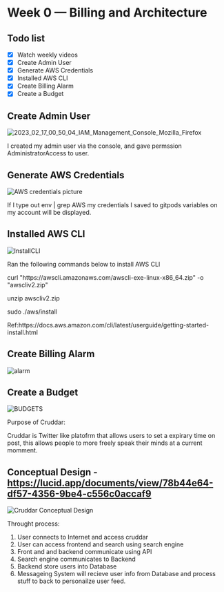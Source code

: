 # Week 0 — Billing and Architecture

## Todo list
- [x] Watch weekly videos
- [x] Create Admin User
- [x] Generate AWS Credentials
- [x] Installed AWS CLI
- [x] Create Billing Alarm
- [x] Create a Budget

## Create Admin User
![2023_02_17_00_50_04_IAM_Management_Console_Mozilla_Firefox](https://user-images.githubusercontent.com/46639580/219560841-a71421c2-9060-4c39-89cd-43cbc1ddbbca.png)

<p>I created my admin user via the console, and gave permssion AdministratorAccess to user.</p>

## Generate AWS Credentials
![AWS credentials picture](https://user-images.githubusercontent.com/46639580/219569432-2e6b1404-043c-4dc3-87f3-21d1f896c2fb.png)

<p>If I type out env | grep AWS my credentials I saved to gitpods variables on my account will be displayed.</p>

## Installed AWS CLI
![InstallCLI](https://user-images.githubusercontent.com/46639580/219565575-72ada5aa-08c0-4980-b93f-072e3b2f5492.png)

<p>Ran the following commands below to install AWS CLI</p>
<p>curl "https://awscli.amazonaws.com/awscli-exe-linux-x86_64.zip" -o "awscliv2.zip"</p>
<p>unzip awscliv2.zip</p>
<p>sudo ./aws/install</p>
<p>Ref:https://docs.aws.amazon.com/cli/latest/userguide/getting-started-install.html </p>

 
## Create Billing Alarm
![alarm](https://user-images.githubusercontent.com/46639580/219567928-37ee07d8-ae15-463e-8f94-7377e8e6096d.png)


## Create a Budget
![BUDGETS](https://user-images.githubusercontent.com/46639580/219567208-917f7b37-a6f1-429b-93c7-a113d65f1f3e.png)


Purpose of Cruddar:

Cruddar is Twitter like platofrm that allows users to set a expirary time on post, this allows people to more freely speak their minds at a current momment.

## Conceptual Design - https://lucid.app/documents/view/78b44e64-df57-4356-9be4-c556c0accaf9

![Cruddar Conceptual Design](https://user-images.githubusercontent.com/46639580/219547089-cf6fcd7c-c54f-4335-ba5d-d8a495cfa8f8.jpeg)

 Throught process:
1) User connects to Internet and access cruddar
2) User can access frontend and search using search engine
3) Front and and backend communicate using API
4) Search engine communicates to Backend
5) Backend store users into Database
6) Messageing System will recieve user info from Database and process stuff to back to personailze user feed. 

